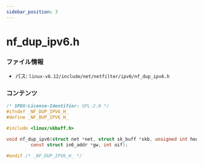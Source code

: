 ```yaml
---
sidebar_position: 3
---
```

# nf_dup_ipv6.h

### ファイル情報

- パス: `linux-v6.12/include/net/netfilter/ipv6/nf_dup_ipv6.h`

### コンテンツ

```h
/* SPDX-License-Identifier: GPL-2.0 */
#ifndef _NF_DUP_IPV6_H_
#define _NF_DUP_IPV6_H_

#include <linux/skbuff.h>

void nf_dup_ipv6(struct net *net, struct sk_buff *skb, unsigned int hooknum,
		 const struct in6_addr *gw, int oif);

#endif /* _NF_DUP_IPV6_H_ */

```
